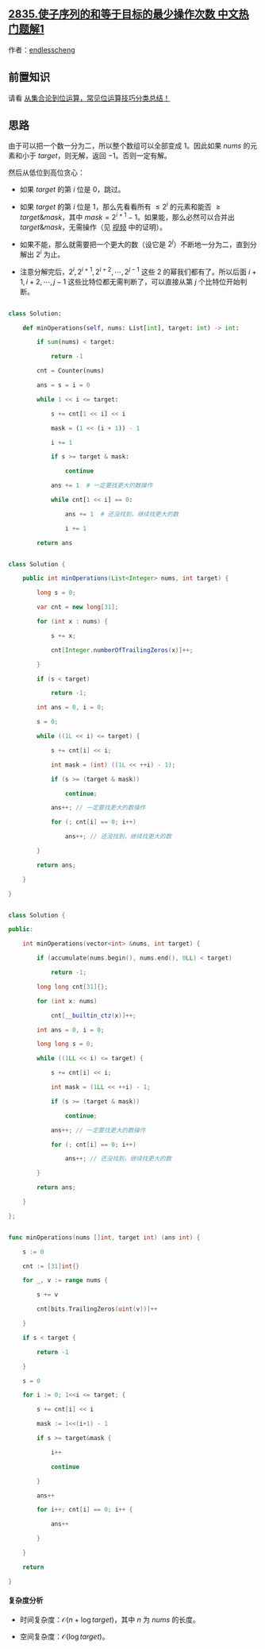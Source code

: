 ## [2835.使子序列的和等于目标的最少操作次数 中文热门题解1](https://leetcode.cn/problems/minimum-operations-to-form-subsequence-with-target-sum/solutions/100000/tan-xin-by-endlesscheng-immn)

作者：[endlesscheng](https://leetcode.cn/u/endlesscheng)
## 前置知识

请看 [从集合论到位运算，常见位运算技巧分类总结！](https://leetcode.cn/circle/discuss/CaOJ45/)

## 思路

由于可以把一个数一分为二，所以整个数组可以全部变成 $1$。因此如果 $\textit{nums}$ 的元素和小于 $\textit{target}$，则无解，返回 $-1$。否则一定有解。

然后从低位到高位贪心：

- 如果 $\textit{target}$ 的第 $i$ 位是 $0$，跳过。
- 如果 $\textit{target}$ 的第 $i$ 位是 $1$，那么先看看所有 $\le 2^i$ 的元素和能否 $\ge \textit{target}\& \textit{mask}$，其中 $\textit{mask}=2^{i+1}-1$。如果能，那么必然可以合并出 $\textit{target}\&  \textit{mask}$，无需操作（见 [视频](https://www.bilibili.com/video/BV1Em4y1T7Bq/) 中的证明）。
- 如果不能，那么就需要把一个更大的数（设它是 $2^j$）不断地一分为二，直到分解出 $2^i$ 为止。
- 注意分解完后，$2^i,2^{i+1},2^{i+2},\cdots,2^{j-1}$ 这些 $2$ 的幂我们都有了。所以后面 $i+1,i+2,\cdots, j-1$ 这些比特位都无需判断了，可以直接从第 $j$ 个比特位开始判断。

```py [sol-Python3]
class Solution:
    def minOperations(self, nums: List[int], target: int) -> int:
        if sum(nums) < target:
            return -1
        cnt = Counter(nums)
        ans = s = i = 0
        while 1 << i <= target:
            s += cnt[1 << i] << i
            mask = (1 << (i + 1)) - 1
            i += 1
            if s >= target & mask:
                continue
            ans += 1  # 一定要找更大的数操作
            while cnt[1 << i] == 0:
                ans += 1  # 还没找到，继续找更大的数
                i += 1
        return ans
```

```java [sol-Java]
class Solution {
    public int minOperations(List<Integer> nums, int target) {
        long s = 0;
        var cnt = new long[31];
        for (int x : nums) {
            s += x;
            cnt[Integer.numberOfTrailingZeros(x)]++;
        }
        if (s < target)
            return -1;
        int ans = 0, i = 0;
        s = 0;
        while ((1L << i) <= target) {
            s += cnt[i] << i;
            int mask = (int) ((1L << ++i) - 1);
            if (s >= (target & mask))
                continue;
            ans++; // 一定要找更大的数操作
            for (; cnt[i] == 0; i++)
                ans++; // 还没找到，继续找更大的数
        }
        return ans;
    }
}
```

```cpp [sol-C++]
class Solution {
public:
    int minOperations(vector<int> &nums, int target) {
        if (accumulate(nums.begin(), nums.end(), 0LL) < target)
            return -1;
        long long cnt[31]{};
        for (int x: nums)
            cnt[__builtin_ctz(x)]++;
        int ans = 0, i = 0;
        long long s = 0;
        while ((1LL << i) <= target) {
            s += cnt[i] << i;
            int mask = (1LL << ++i) - 1;
            if (s >= (target & mask))
                continue;
            ans++; // 一定要找更大的数操作
            for (; cnt[i] == 0; i++)
                ans++; // 还没找到，继续找更大的数
        }
        return ans;
    }
};
```

```go [sol-Go]
func minOperations(nums []int, target int) (ans int) {
	s := 0
	cnt := [31]int{}
	for _, v := range nums {
		s += v
		cnt[bits.TrailingZeros(uint(v))]++
	}
	if s < target {
		return -1
	}
	s = 0
	for i := 0; 1<<i <= target; {
		s += cnt[i] << i
		mask := 1<<(i+1) - 1
		if s >= target&mask {
			i++
			continue
		}
		ans++
		for i++; cnt[i] == 0; i++ {
			ans++
		}
	}
	return
}
```

#### 复杂度分析

- 时间复杂度：$\mathcal{O}(n+\log \textit{target})$，其中 $n$ 为 $\textit{nums}$ 的长度。
- 空间复杂度：$\mathcal{O}(\log \textit{target})$。
